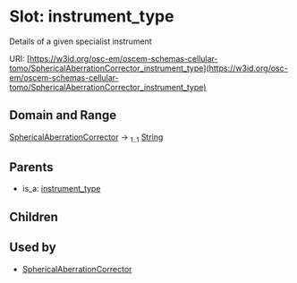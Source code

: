 
# Slot: instrument_type

Details of a given specialist instrument

URI: [https://w3id.org/osc-em/oscem-schemas-cellular-tomo/SphericalAberrationCorrector_instrument_type](https://w3id.org/osc-em/oscem-schemas-cellular-tomo/SphericalAberrationCorrector_instrument_type)


## Domain and Range

[SphericalAberrationCorrector](SphericalAberrationCorrector.md) &#8594;  <sub>1..1</sub> [String](types/String.md)

## Parents

 *  is_a: [instrument_type](instrument_type.md)

## Children


## Used by

 * [SphericalAberrationCorrector](SphericalAberrationCorrector.md)
